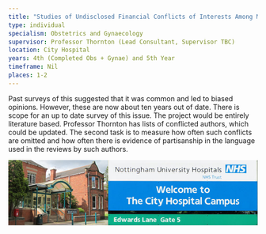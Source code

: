 ```yaml
---
title: "Studies of Undisclosed Financial Conflicts of Interests Among Medical Authors of Review Articles about Menopausal Hormone Therapy"
type: individual
specialism: Obstetrics and Gynaecology
supervisor: Professor Thornton (Lead Consultant, Supervisor TBC)
location: City Hospital
years: 4th (Completed Obs + Gynae) and 5th Year
timeframe: Nil
places: 1-2
---
```

<!-- more -->

Past surveys of this suggested that it was common and led to biased opinions.  However, these are now about ten years out of date. There is scope for an up to date survey of this issue. The project would be entirely literature based. Professor Thornton has lists of conflicted authors, which could be updated. The second task is to measure how often such conflicts are omitted and how often there is evidence of partisanship in the language used in the reviews by such authors. 

![Nottingham University Hopsitials, City Hospital Campus](/assets/img/city-hospital.jpg)

